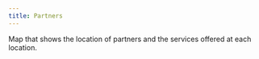 ```yaml
---
title: Partners
---
```


Map that shows the location of partners and the services offered at each location.
